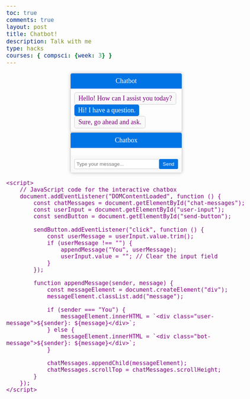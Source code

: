 ```yaml
---
toc: true
comments: true
layout: post
title: Chatbot!
description: Talk with me
type: hacks
courses: { compsci: {week: 3} }
---
```

<html lang="en">
<head>
    <meta charset="UTF-8">
    <meta name="viewport" content="width=device-width, initial-scale=1.0">
    <title>Static Chatbot</title>
    <style>
        /* Add your CSS styles here */
        body {
            font-family: Arial, sans-serif;
        }
        .chat-container {
            width: 300px;
            margin: 0 auto;
            border: 1px solid #ccc;
            border-radius: 5px;
            overflow: hidden;
            box-shadow: 0px 0px 10px rgba(0, 0, 0, 0.2);
        }
        .chat-header {
            background-color: #0074e4;
            color: white;
            padding: 10px;
            text-align: center;
        }
        .chat-messages {
            padding: 10px;
            max-height: 300px;
            overflow-y: auto;
        }
        .message {
            margin-bottom: 10px;
        }
        .user-message {
            text-align: right;
            background-color: #0074e4;
            color: white;
            border-radius: 5px;
            padding: 5px 10px;
            display: inline-block;
        }
        .bot-message {
            text-align: left;
            background-color: #f9f9f9;
            border: 1px solid #ccc;
            border-radius: 5px;
            padding: 5px 10px;
            display: inline-block;
        }
    </style>
</head>
<body>
    <div class="chat-container">
        <div class="chat-header">
            Chatbot
        </div>
        <div class="chat-messages">
            <div class="bot-message">Hello! How can I assist you today?</div>
            <div class="user-message">Hi! I have a question.</div>
            <div class="bot-message">Sure, go ahead and ask.</div>
        </div>
    </div>
</body>
</html>
<html lang="en">
<head>
    <meta charset="UTF-8">
    <meta name="viewport" content="width=device-width, initial-scale=1.0">
    <title>Interactive Chatbox</title>
    <style>
        /* Add your CSS styles here */
        .chat-container {
            width: 300px;
            margin: 0 auto;
            border: 1px solid #ccc;
            border-radius: 5px;
            overflow: hidden;
            box-shadow: 0px 0px 10px rgba(0, 0, 0, 0.2);
        }
        .chat-header {
            background-color: #0074e4;
            color: white;
            padding: 10px;
            text-align: center;
        }
        .chat-messages {
            padding: 10px;
            max-height: 300px;
            overflow-y: auto;
        }
        .message {
            margin-bottom: 10px;
        }
        .user-message {
            text-align: right;
            background-color: #0074e4;
            color: white;
            border-radius: 5px;
            padding: 5px 10px;
            display: inline-block;
        }
        .bot-message {
            text-align: left;
            background-color: #f9f9f9;
            border: 1px solid #ccc;
            border-radius: 5px;
            padding: 5px 10px;
            display: inline-block;
        }
        .chat-input {
            display: flex;
            justify-content: space-between;
            padding: 10px;
            background-color: #f9f9f9;
        }
        #user-input {
            flex-grow: 1;
            padding: 5px;
            border: 1px solid #ccc;
            border-radius: 3px;
        }
        #send-button {
            background-color: #0074e4;
            color: white;
            border: none;
            border-radius: 3px;
            padding: 5px 10px;
            cursor: pointer;
        }
    </style>
</head>
<body>
    <div class="chat-container">
        <div class="chat-header">
            Chatbox
        </div>
        <div class="chat-messages" id="chat-messages">
            <!-- Chat messages will be displayed here -->
        </div>
        <div class="chat-input">
            <input type="text" id="user-input" placeholder="Type your message...">
            <button id="send-button">Send</button>
        </div>
    </div>

    <script>
        // JavaScript code for the interactive chatbox
        document.addEventListener("DOMContentLoaded", function () {
            const chatMessages = document.getElementById("chat-messages");
            const userInput = document.getElementById("user-input");
            const sendButton = document.getElementById("send-button");

            sendButton.addEventListener("click", function () {
                const userMessage = userInput.value.trim();
                if (userMessage !== "") {
                    appendMessage("You", userMessage);
                    userInput.value = ""; // Clear the input field
                }
            });

            function appendMessage(sender, message) {
                const messageElement = document.createElement("div");
                messageElement.classList.add("message");

                if (sender === "You") {
                    messageElement.innerHTML = `<div class="user-message">${sender}: ${message}</div>`;
                } else {
                    messageElement.innerHTML = `<div class="bot-message">${sender}: ${message}</div>`;
                }

                chatMessages.appendChild(messageElement);
                chatMessages.scrollTop = chatMessages.scrollHeight;
            }
        });
    </script>
</body>
</html>


<head>
    <meta charset="UTF-8">
    <meta name="viewport" content="width=device-width, initial-scale=1.0">
    <title>White Cursive Font on Purple Background</title>
    <style>
        body {
            background-color: light green; /* Set background color to purple */
            color: purple; /* Set text color to white */
            font-family: cursive; /* Use cursive font-family */
            font-size: 18px; /* Set the font size (adjust as needed) */
        }
    </style>